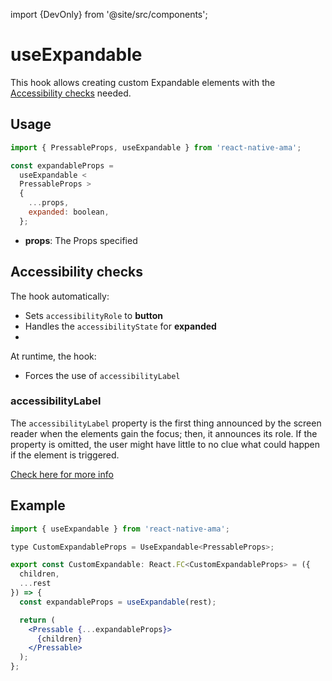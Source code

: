 import {DevOnly} from '@site/src/components';

# useExpandable

This hook allows creating custom Expandable elements with the [Accessibility checks](#accessibility-checks) needed.

## Usage

```jsx
import { PressableProps, useExpandable } from 'react-native-ama';

const expandableProps =
  useExpandable <
  PressableProps >
  {
    ...props,
    expanded: boolean,
  };
```

- **props**: The Props specified

## Accessibility checks

The hook automatically:

- Sets `accessibilityRole` to **button**
- Handles the `accessibilityState` for **expanded**
-

At runtime, the hook:

- Forces the use of `accessibilityLabel` <DevOnly />

### accessibilityLabel

The `accessibilityLabel` property is the first thing announced by the screen reader when the elements gain the focus;
then, it announces its role. If the property is omitted, the user might have little to no clue what could happen if the
element is triggered.

[Check here for more info](../guidelines/accessibility-label.md)

## Example

```jsx
import { useExpandable } from 'react-native-ama';

type CustomExpandableProps = UseExpandable<PressableProps>;

export const CustomExpandable: React.FC<CustomExpandableProps> = ({
  children,
  ...rest
}) => {
  const expandableProps = useExpandable(rest);

  return (
    <Pressable {...expandableProps}>
      {children}
    </Pressable>
  );
};
```
